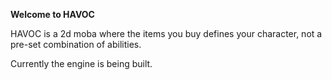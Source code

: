 **Welcome to HAVOC**

HAVOC is a 2d moba where the items you buy defines your character,
not a pre-set combination of abilities.

Currently the engine is being built.
